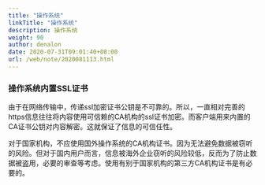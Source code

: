 ```yaml
---
title: "操作系统"
linkTitle: "操作系统"
description: 操作系统
weight: 90
author: denalon
date: 2020-07-31T09:01:40+08:00
url: /web/note/2020081113.html
---
```

### 操作系统内置SSL证书

由于在网络传输中，传递ssl加密证书公钥是不可靠的。所以，一直相对完善的https信息往往将内容使用可信赖的CA机构的ssl证书加密。而客户端用来内置的CA证书公钥对内容解密。这就保证了信息的可信任性。

对于国家机构，不应使用国外操作系统的CA机构证书。因为无法避免数据被窃听的风险。但对于国内用户而言，信息被海外企业窃听的风险较低，反而为了防止数据被盗用，必要的审查等考虑。使用有别于国家机构的第三方CA机构证书是有必要的。